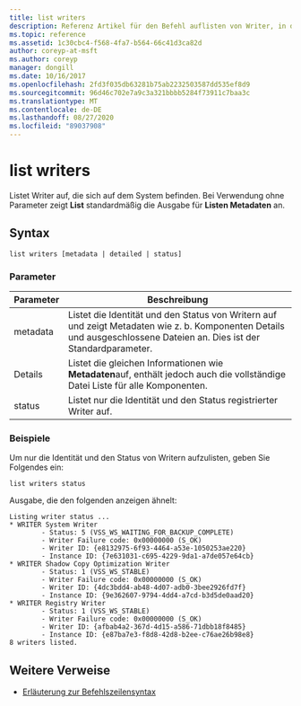 ```yaml
---
title: list writers
description: Referenz Artikel für den Befehl auflisten von Writer, in dem die Writer aufgelistet sind, die sich auf dem System befinden.
ms.topic: reference
ms.assetid: 1c30cbc4-f568-4fa7-b564-66c41d3ca82d
author: coreyp-at-msft
ms.author: coreyp
manager: dongill
ms.date: 10/16/2017
ms.openlocfilehash: 2fd3f035db63281b75ab2232503587dd535ef8d9
ms.sourcegitcommit: 96d46c702e7a9c3a321bbbb5284f73911c7baa3c
ms.translationtype: MT
ms.contentlocale: de-DE
ms.lasthandoff: 08/27/2020
ms.locfileid: "89037908"
---
```

# <a name="list-writers"></a>list writers

Listet Writer auf, die sich auf dem System befinden. Bei Verwendung ohne Parameter zeigt **List** standardmäßig die Ausgabe für **Listen Metadaten** an.

## <a name="syntax"></a>Syntax

```
list writers [metadata | detailed | status]
```

### <a name="parameters"></a>Parameter

| Parameter | Beschreibung |
| --------- | ----------- |
| metadata | Listet die Identität und den Status von Writern auf und zeigt Metadaten wie z. b. Komponenten Details und ausgeschlossene Dateien an. Dies ist der Standardparameter. |
| Details | Listet die gleichen Informationen wie **Metadaten**auf, enthält jedoch auch die vollständige Datei Liste für alle Komponenten. |
| status | Listet nur die Identität und den Status registrierter Writer auf. |

### <a name="examples"></a>Beispiele

Um nur die Identität und den Status von Writern aufzulisten, geben Sie Folgendes ein:

```
list writers status
```

Ausgabe, die den folgenden anzeigen ähnelt:

```
Listing writer status ...
* WRITER System Writer
        - Status: 5 (VSS_WS_WAITING_FOR_BACKUP_COMPLETE)
        - Writer Failure code: 0x00000000 (S_OK)
        - Writer ID: {e8132975-6f93-4464-a53e-1050253ae220}
        - Instance ID: {7e631031-c695-4229-9da1-a7de057e64cb}
* WRITER Shadow Copy Optimization Writer
        - Status: 1 (VSS_WS_STABLE)
        - Writer Failure code: 0x00000000 (S_OK)
        - Writer ID: {4dc3bdd4-ab48-4d07-adb0-3bee2926fd7f}
        - Instance ID: {9e362607-9794-4dd4-a7cd-b3d5de0aad20}
* WRITER Registry Writer
        - Status: 1 (VSS_WS_STABLE)
        - Writer Failure code: 0x00000000 (S_OK)
        - Writer ID: {afbab4a2-367d-4d15-a586-71dbb18f8485}
        - Instance ID: {e87ba7e3-f8d8-42d8-b2ee-c76ae26b98e8}
8 writers listed.
```

## <a name="additional-references"></a>Weitere Verweise

- [Erläuterung zur Befehlszeilensyntax](command-line-syntax-key.md)